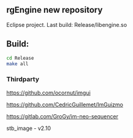 ## rgEngine new repository

Eclipse project.
Last build: Release/libengine.so

## Build:
```bash
cd Release
make all
```

### Thirdparty
https://github.com/ocornut/imgui

https://github.com/CedricGuillemet/ImGuizmo

https://gitlab.com/GroGy/im-neo-sequencer

stb_image - v2.10

